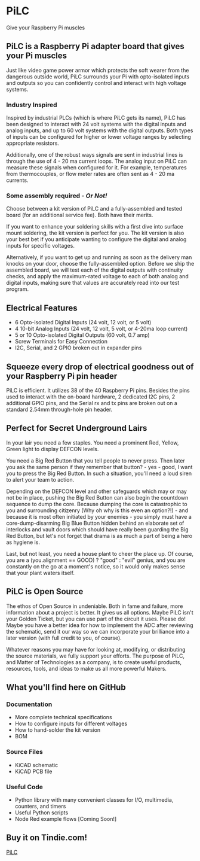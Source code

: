 # PiLC
Give your Raspberry Pi muscles

## PiLC is a Raspberry Pi adapter board that gives your Pi muscles

Just like video game power armor which protects the soft wearer from the dangerous outside world, PiLC surrounds your Pi with opto-isolated inputs and outputs so you can confidently control and interact with high voltage systems.

### Industry Inspired

Inspired by industrial PLCs (which is where PiLC gets its name), PiLC has been designed to interact with 24 volt systems with the digital inputs and analog inputs, and up to 60 volt systems with the digital outputs. Both types of inputs can be configured for higher or lower voltage ranges by selecting appropriate resistors.

Additionally, one of the robust ways signals are sent in industrial lines is through the use of 4 - 20 ma current loops. The analog input on PiLC can measure these signals when configured for it. For example, temperatures from thermocouples, or flow meter rates are often sent as 4 - 20 ma currents.

### Some assembly required - *Or Not!*
Choose between a kit version of PiLC and a fully-assembled and tested board (for an additional service fee). Both have their merits. 

If you want to enhance your soldering skills with a first dive into surface mount soldering, the kit version is perfect for you. The kit version is also your best bet if you anticipate wanting to configure the digital and analog inputs for specific voltages.

Alternatively, if you want to get up and running as soon as the delivery man knocks on your door, choose the fully-assembled option. Before we ship the assembled board, we will test each of the digital outputs with continuity checks, and apply the maximum-rated voltage to each of both analog and digital inputs, making sure that values are accurately read into our test program.


## Electrical Features
 - 6 Opto-isolated Digital Inputs (24 volt, 12 volt, or 5 volt)
 - 4 10-bit Analog Inputs (24 volt, 12 volt, 5 volt, or 4-20ma loop current)
 - 5 or 10 Opto-isolated Digital Outputs (60 volt, 0.7 amp)
 - Screw Terminals for Easy Connection
 - I2C, Serial, and 2 GPIO broken out in expander pins

## Squeeze every drop of electrical goodness out of your Raspberry Pi pin header

PiLC is efficient. It utilizes 38 of the 40 Raspberry Pi pins. Besides the pins used to interact with the on-board hardware, 2 dedicated I2C pins, 2 additional GPIO pins, and the Serial rx and tx pins are broken out on a standard 2.54mm through-hole pin header.


## Perfect for Secret Underground Lairs
In your lair you need a few staples. You need a prominent Red, Yellow, Green light to display DEFCON levels. 

You need a Big Red Button that you tell people to never press. Then later you ask the same person if they remember that button? - yes - good, I want you to press the Big Red Button. In such a situation, you'll need a loud siren to alert your team to action. 

Depending on the DEFCON level and other safeguards which may or may not be in place, pushing the Big Red Button can also begin the countdown sequence to dump the core. Because dumping the core is catastrophic to you and surrounding citizenry (Why oh why is this even an option?!) - and because it is most often initiated by your enemies - you simply must have a core-dump-disarming Big Blue Button hidden behind an elaborate set of interlocks and vault doors which should have really been guarding the Big Red Button, but let's not forget that drama is as much a part of being a hero as hygiene is.

Last, but not least, you need a house plant to cheer the place up. Of course, you are a (you.alignment == GOOD) ? "good" : "evil" genius, and you are constantly on the go at a moment's notice, so it would only makes sense that your plant waters itself.


## PiLC is Open Source
The ethos of Open Source in undeniable. Both in fame and failure, more information about a project is better. It gives us all options. Maybe PiLC isn't your Golden Ticket, but you can use part of the circuit it uses. Please do! Maybe you have a better idea for how to implement the ADC after reviewing the schematic, send it our way so we can incorporate your brilliance into a later version (with full credit to you, of course).

Whatever reasons you may have for looking at, modifying, or distributing the source materials, we fully support your efforts. The purpose of PiLC, and Matter of Technologies as a company, is to create useful products, resources, tools, and ideas to make us all more powerful Makers.

## What you'll find here on GitHub
### Documentation
- More complete technical specifications
- How to configure inputs for different voltages
- How to hand-solder the kit version
- BOM
### Source Files
- KiCAD schematic
- KiCAD PCB file
### Useful Code
- Python library with many convenient classes for I/O, multimedia, counters, and timers
- Useful Python scripts
- Node Red example flows [Coming Soon!]


## Buy it on Tindie.com!
[PiLC](https://www.tindie.com/products/dnil/pilc/)
